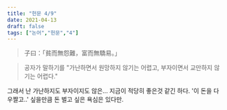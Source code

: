 ```yaml
---
title: "헌문 4/9"
date: 2021-04-13
draft: false
tags: ["논어","헌문","4"]
---
```


> 子曰：「貧而無怨難，富而無驕易。」

> 공자가 말하기를 "가난하면서 원망하지 않기는 어렵고, 부자이면서 교만하지 않기는 어렵다."

그래서 난 가난하지도 부자이지도 않은... 지금이 적당히 좋은것 같긴 하다. '이 돈을 다 우짤고..' 싶을만큼 돈 벌고 싶은 욕심은 있다만.
